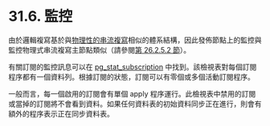 # 31.6. 監控

由於邏輯複寫基於與[物理性的串流複寫](../26.-high-availability-load-balancing-and-replication/26.2.-log-shipping-standby-servers.md#26-2-5-streaming-replication)相似的體系結構，因此發佈節點上的監控與監控物理式串流複寫主節點類似（請參閱[第 26.2.5.2 節](../26.-high-availability-load-balancing-and-replication/26.2.-log-shipping-standby-servers.md#26-2-5-streaming-replication)）。

有關訂閱的監控訊息可以在 [pg\_stat\_subscription](../28.-jian-kong-zi-liao-ku-huo-dong/28.2.-tong-ji-zi-xun-shou-ji-qi.md#28-2-2-viewing-statistics) 中找到。該檢視表對每個訂閱程序都有一個資料列。根據訂閱的狀態，訂閱可以有零個或多個活動訂閱程序。

一般而言，每一個啟用的訂閱會有單個 apply 程序運行。此檢視表中禁用的訂閱或當掉的訂閱將不會看到資料。如果任何資料表的初始資料同步正在進行，則會有額外的程序表示正在同步資料表。

